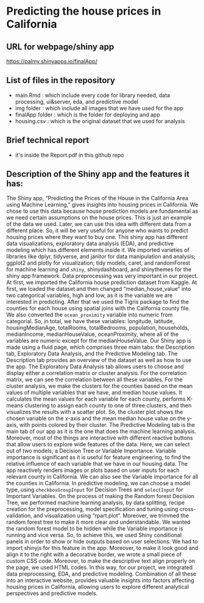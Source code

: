 Predicting the house prices in California 
================

## URL for webpage/shiny app
https://palmy.shinyapps.io/finalApp/


## List of files in the repository
- main.Rmd : which include every code for library needed, data processing, ui&server, eda, and predictive model
- img folder : which include all images that we have used for the app
- finalApp folder : which is the folder for deploying and app
- housing.csv : which is the original dataset that we used for analysis
  
## Brief technical report
- it's inside the Report.pdf in this github repo


## Description of the Shiny app and the features it has:

The Shiny app, “Predicting the Prices of the House in the California Area using Machine Learning,” gives insights into housing prices in California. We chose to use this data because house prediction models are fundamental as we need certain assumptions on the house prices. This is just an example of the data we used. Later, we can use this idea with different data from a different place. So, it will be very useful for anyone who wants to predict housing prices where they want to buy one. This shiny app has different data visualizations, exploratory data analysis (EDA), and predictive modeling which has different elements inside it. We imported varieties of libraries like dplyr, tidyverse, and janitor for data manipulation and analysis; ggplot2 and plotly for visualization; tidy models, caret, and randomForest for machine learning and `shiny`, shinydashboard, and shinythemes for the shiny app framework.
Data preprocessing was very important in our project. At first, we imported the California house prediction dataset from Kaggle. At first, we loaded the dataset and then changed “median_house_value” into two categorical variables, high and low, as it is the variable we are interested in predicting. After that we used the Tigris package to find the counties for each house using spatial joins with the California county file. We also converted the `ocean_proximity` variable into numeric from categorial. So, in total, we have these variables: longitude, latitude, housingMedianAge, totalRooms, totalBedrooms, population, households, medianIncome, medianHouseValue, oceanProximity, where all of the variables are numeric except for the medianHouseValue.
Our Shiny app is made using a fluid page, which comprises three main tabs: the Description tab,  Exploratory Data Analysis, and the Predictive Modeling tab. The Description tab provides an overview of the dataset as well as how to use the app. The Exploratory Data Analysis tab allows users to choose and display either a correlation matrix or cluster analysis. For the correlation matrix, we can see the correlation between all these variables. For the cluster analysis, we make the clusters for the counties based on the mean values of multiple variables that we have, and median house values. It calculates the mean values for each variable for each county, performs K-means clustering to assign each county to one of three clusters, and then visualizes the results with a scatter plot. So, the cluster plot shows the chosen variable on the x-axis and the mean median house value on the y-axis, with points colored by their cluster. The Predictive Modeling tab is the main tab of our app as it is the one that does the machine learning analysis. Moreover, most of the things are interactive with different reactive buttons that allow users to explore wide features of the data. Here, we can select out of two models, a Decision Tree or Variable Importance.
Variable importance is significant as it is useful for feature engineering, to find the relative influence of each variable that we have in our housing data. The app reactively renders images or plots based on user inputs for each relevant county in California. We can also see the Variable importance for all the counties in California. In predictive modeling, we can choose a model type, using `checkboxGroupInput` for Decision Trees and `selectInput` for Important Variables. On the process of making the Random forest Decision Tree, we performed machine learning analysis, by data splitting, recipe creation for the preprocessing, model specification and tuning using cross-validation, and visualization using “rpart.plot”. Moreover, we trimmed the random forest tree to make it more clear and understandable. 
We wanted the random forest model to be hidden while the Variable importance is running and vice versa. So, to achieve this, we used Shiny conditional panels in order to show or hide outputs based on user selections. We had to import shinyjs for this feature in the app. Moreover, to make it look good and align it to the right with a decorative border, we wrote a small piece of custom CSS code. Moreover, to make the descriptive text align properly on the page, we used HTML codes. In this way, for our project, we integrated data preprocessing, EDA, and predictive modeling. Combination of all these into an interactive website, provides valuable insights into factors affecting housing prices in California, allowing users to explore different analytical perspectives and predictive models.

